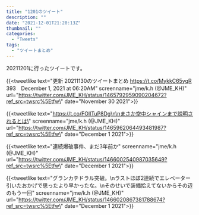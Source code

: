 ```yaml
---
title: "1201のツイート"
description: ""
date: "2021-12-01T21:20:13Z"
thumbnail: ""
categories:
  - "Tweets"
tags:
  - "ツイートまとめ"
---
```

20211201に行ったツイートです。
<!--more-->
{{<tweetlike text=\"更新 20211130のツイートまとめ https://t.co/MykkC65yqR 393　December 1, 2021 at 06:20AM\" screenname=\"jme/k.h (@JME_KH)\" url=\"https://twitter.com/JME_KH/status/1465792959090204672?ref_src=twsrc%5Etfw\" date=\"November 30 2021\">}}

{{<tweetlike text=\"https://t.co/FOlITuP8Dg\n\nまさか空中シャインまで説明されるとは\" screenname=\"jme/k.h (@JME_KH)\" url=\"https://twitter.com/JME_KH/status/1465962064493481987?ref_src=twsrc%5Etfw\" date=\"December 1 2021\">}}

{{<tweetlike text=\"連続爆破事件、まだ3年前か\" screenname=\"jme/k.h (@JME_KH)\" url=\"https://twitter.com/JME_KH/status/1466002540987035649?ref_src=twsrc%5Etfw\" date=\"December 1 2021\">}}

{{<tweetlike text=\"グランカテドラル突破。\nラストほぼ2連続でエレベーター引いたおかげで思ったより早かったな。\nそのせいで装備拾えてないからその辺のもう一回\" screenname=\"jme/k.h (@JME_KH)\" url=\"https://twitter.com/JME_KH/status/1466020867381788674?ref_src=twsrc%5Etfw\" date=\"December 1 2021\">}}

